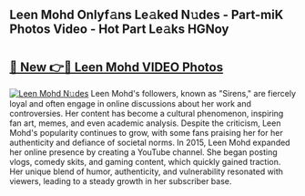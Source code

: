 ## Leen Mohd Onlyf𝚊ns Le𝚊ked N𝚞des - Part-miK Photos Video - Hot Part Le𝚊ks HGNoy

# <h2><a href="http://ac29246.deff.icu/?id=Leen+Mohd">🔗 New 👉🔴 Leen Mohd VIDEO Photos</a></h2>

[![Leen Mohd N𝚞des](https://i.imgur.com/rIISA9y.gif)](http://ac29246.deff.icu/?id=Leen+Mohd)
Leen Mohd's followers, known as "Sirens," are fiercely loyal and often engage in online discussions about her work and controversies. Her content has become a cultural phenomenon, inspiring fan art, memes, and even academic analysis. Despite the criticism, Leen Mohd's popularity continues to grow, with some fans praising her for her authenticity and defiance of societal norms. In 2015, Leen Mohd expanded her online presence by creating a YouTube channel. She began posting vlogs, comedy skits, and gaming content, which quickly gained traction. Her unique blend of humor, authenticity, and vulnerability resonated with viewers, leading to a steady growth in her subscriber base.
